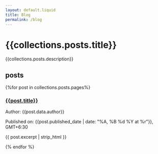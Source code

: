 ```yaml
---
layout: default.liquid
title: Blog
permalink: /blog
---
```


# {{collections.posts.title}}
{{collections.posts.description}}

## posts
{%for post in collections.posts.pages%}
### [{{post.title}}](/{{post.permalink}})
Author: {{post.data.author}}

Published on: {{post.published_date | date: "%A, %B %d %Y at %r"}}, GMT+6:30

{{ post.excerpt | strip_html }}

{% endfor %}